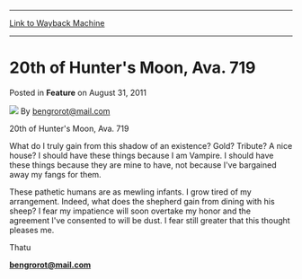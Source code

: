 
---
[Link to Wayback Machine](https://web.archive.org/web/20220525154849/https://magic.wizards.com/en/articles/archive/feature/20th-hunters-moon-ava-719-2011-08-31)

[_metadata_:wayback_url]:- "https://magic.wizards.com/en/articles/archive/feature/20th-hunters-moon-ava-719-2011-08-31"
[_metadata_:wayback_raw_url]:- "https://web.archive.org/web/20220525154849id_/https://magic.wizards.com/en/articles/archive/feature/20th-hunters-moon-ava-719-2011-08-31"
[_metadata_:wayback_capture_timestamp]:- "2022-05-25 15:48:49+00:00"
[_metadata_:publish_date]:- "2011-08-31"
[_metadata_:description]:- "20th of Hunter's Moon, Ava. 719What do I truly gain from this shadow of an existence? Gold? Tribute? A nice house? I should have these things because I am Vampire. I should have these things because they are mine to have, not because I've bargained away my fangs for them.These pathetic humans are as mewling infants. I grow tired of my arrangement. Indeed, what does the"
[_metadata_:generator]:- "Drupal 7 (http://drupal.org)"
---


20th of Hunter's Moon, Ava. 719
===============================



 Posted in **Feature**
 on August 31, 2011 






![](https://media.magic.wizards.com/styles/auth_small/public/generic-avatar-150_383.png)
By bengrorot@mail.com











20th of Hunter's Moon, Ava. 719

What do I truly gain from this shadow of an existence? Gold? Tribute? A nice house? I should have these things because I am Vampire. I should have these things because they are mine to have, not because I've bargained away my fangs for them.

These pathetic humans are as mewling infants. I grow tired of my arrangement. Indeed, what does the shepherd gain from dining with his sheep? I fear my impatience will soon overtake my honor and the agreement I've consented to will be dust. I fear still greater that this thought pleases me.

Thatu

**[bengrorot@mail.com](mailto:bengrorot@mail.com)**







